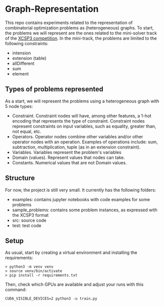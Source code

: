 # Graph-Representation
This repo contains experiments related to the representation of combinatorial optimization problems as (heterogeneous) graphs. To start, the problems we will represent are the ones related to the mini-solver track of the [XCSP3 competition](https://www.xcsp.org/). In the mini-track, the problems are limited to the following constraints:

- intension
- extension (table)
- allDifferent
- sum
- element

## Types of problems represented
As a start, we will represent the problems using a heterogeneous graph with 5 node types:
- Constraint. Constraint nodes will have, among other features, a 1-hot encoding that represents the type of constraint. Constraint nodes represent constraints on input variables, such as equality, greater than, not equal, etc.
- Operators. Operator nodes combine other variables and/or other operator nodes with an operation. Examples of operations include: sum, subtraction, multiplication, tuple (as in an extension constraint). 
- Variables. Variables represent the problem's variables
- Domain (values). Represent values that nodes can take.
- Constants. Numerical values that are not Domain values.

## Structure
For now, the project is still very small. It currently has the following folders:
- examples: contains jupyter notebooks with code examples for some problems
- sample_problems: contains some problem instances, as expressed with the XCSP3 format
- src: source code
- test: test code

## Setup
As usual, start by creating a virtual environment and installing the requirements:
```
> python3 -m venv venv
> source venv/bin/activate
> pip install -r requirements.txt
```
Then, check which GPUs are available and adjust your runs with this command:
```
CUDA_VISIBLE_DEVICES=2 python3 -u train.py
```